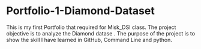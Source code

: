 # Portfolio-1-Diamond-Dataset
This  is my first Portfolio that required for Misk_DSI class. The project objective is to analyze the Diamond datase . The purpose of the project is to show the skill I have learned in GitHub, Command Line and python.
